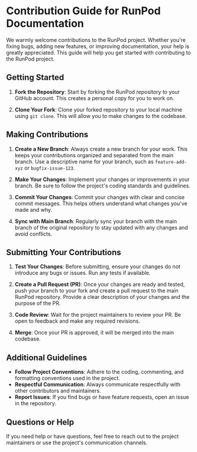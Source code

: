 # Contribution Guide for RunPod Documentation

We warmly welcome contributions to the RunPod project.
Whether you're fixing bugs, adding new features, or improving documentation, your help is greatly appreciated. This guide will help you get started with contributing to the RunPod project.

## Getting Started

1. **Fork the Repository**: Start by forking the RunPod repository to your GitHub account. This creates a personal copy for you to work on.

2. **Clone Your Fork**: Clone your forked repository to your local machine using `git clone`. This will allow you to make changes to the codebase.

## Making Contributions

1. **Create a New Branch**: Always create a new branch for your work. This keeps your contributions organized and separated from the main branch. Use a descriptive name for your branch, such as `feature-add-xyz` or `bugfix-issue-123`.

2. **Make Your Changes**: Implement your changes or improvements in your branch. Be sure to follow the project's coding standards and guidelines.

3. **Commit Your Changes**: Commit your changes with clear and concise commit messages. This helps others understand what changes you've made and why.

4. **Sync with Main Branch**: Regularly sync your branch with the main branch of the original repository to stay updated with any changes and avoid conflicts.

## Submitting Your Contributions

1. **Test Your Changes**: Before submitting, ensure your changes do not introduce any bugs or issues. Run any tests if available.

2. **Create a Pull Request (PR)**: Once your changes are ready and tested, push your branch to your fork and create a pull request to the main RunPod repository. Provide a clear description of your changes and the purpose of the PR.

3. **Code Review**: Wait for the project maintainers to review your PR. Be open to feedback and make any required revisions.

4. **Merge**: Once your PR is approved, it will be merged into the main codebase.

## Additional Guidelines

- **Follow Project Conventions**: Adhere to the coding, commenting, and formatting conventions used in the project.
- **Respectful Communication**: Always communicate respectfully with other contributors and maintainers.
- **Report Issues**: If you find bugs or have feature requests, open an issue in the repository.

## Questions or Help

If you need help or have questions, feel free to reach out to the project maintainers or use the project's communication channels.
